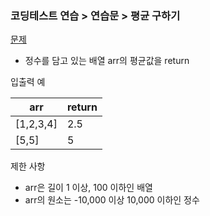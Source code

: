 ### 코딩테스트 연습 > 연습문 > 평균 구하기        
[문제](https://programmers.co.kr/learn/courses/30/lessons/12944)  
- 정수를 담고 있는 배열 arr의 평균값을 return    

입출력 예  

| arr | return |  
| --- | --- |   
| [1,2,3,4]	 | 2.5 |  
| [5,5] | 5 |  

제한 사항  
- arr은 길이 1 이상, 100 이하인 배열  
- arr의 원소는 -10,000 이상 10,000 이하인 정수  
